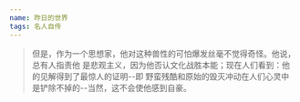 ```yaml
---
name: 昨日的世界
tags: 名人自传
---
```


> 但是，作为一个思想家，他对这种兽性的可怕爆发丝毫不觉得奇怪。他说，总有人指责他
> 是悲观主义，因为他否认文化战胜本能；现在人们看到：他的见解得到了最惊人的证明--即
> 野蛮残酷和原始的毁灭冲动在人们心灵中是铲除不掉的--当然，这不会使他感到自豪。

